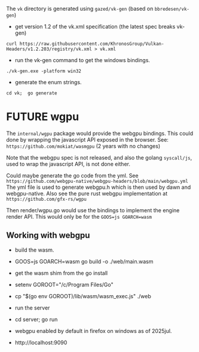 
The `vk` directory is generated using `gazed/vk-gen` (based on `bbredesen/vk-gen`)

* get version 1.2 of the vk.xml specification (the latest spec breaks vk-gen)
```
curl https://raw.githubusercontent.com/KhronosGroup/Vulkan-Headers/v1.2.203/registry/vk.xml > vk.xml
```

* run the vk-gen command to get the windows bindings.
```
./vk-gen.exe -platform win32
```

* generate the enum strings.
```
cd vk;  go generate
```


# FUTURE wgpu

The `internal/wgpu` package would provide the webgpu bindings.
This could done by wrapping the javascript API exposed in the browser.
See: `https://github.com/mokiat/wasmgpu` (2 years with no changes)

Note that the webgpu spec is not released, and also the golang `syscall/js`,
used to wrap the javascript API, is not done either.

Could maybe generate the go code from the yml.
See `https://github.com/webgpu-native/webgpu-headers/blob/main/webgpu.yml`
The yml file is used to generate webgpu.h which is then used by dawn and webgpu-native.
Also see the pure rust webgpu implementation at `https://github.com/gfx-rs/wgpu`

Then render/wgpu.go would use the bindings to implement the engine render API.
This would only be for the `GOOS=js GOARCH=wasm`

## Working with webgpu

* build the wasm.
* GOOS=js GOARCH=wasm go build -o  ./web/main.wasm

* get the wasm shim from the go install
* setenv GOROOT="/c/Program Files/Go"
* cp "$(go env GOROOT)/lib/wasm/wasm_exec.js" ./web

* run the server
* cd server; go run

* webgpu enabled by default in firefox on windows as of 2025jul.
* http://localhost:9090

